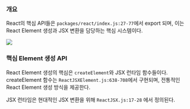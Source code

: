 
### 개요

React의 핵심 API들은 `packages/react/index.js:27-77`에서 export 되며, 이는 React Element 생성과 JSX 변환을 담당하는 핵심 시스템이다.


![](https://i.imgur.com/pVardIN.png)

### 핵심 Element 생성 API

React Element 생성의 핵심은 `createElement`와 JSX 런타임 함수들이다.
createElement 함수는 `ReactJSXElement.js:638-708`에서 구현되며, 전통적인 React Element 생성 방식을 제공한다.


JSX 런타임은 현대적인 JSX 변환을 위해 `ReactJSX.js:17-28` 에서 정의된다.

[^1]: ㅁㄴㅇ
